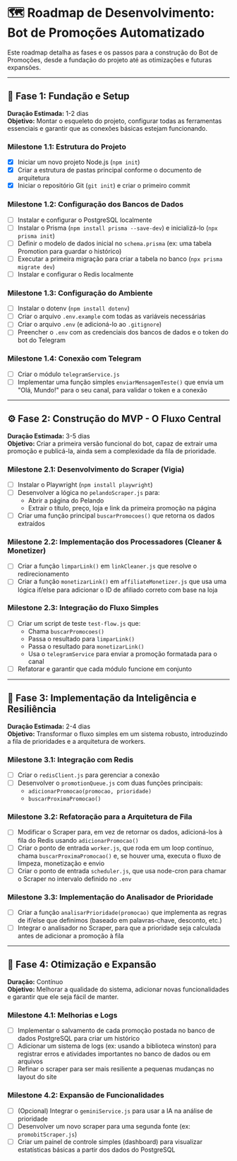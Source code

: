 # 🗺️ Roadmap de Desenvolvimento: Bot de Promoções Automatizado

Este roadmap detalha as fases e os passos para a construção do Bot de Promoções, desde a fundação do projeto até as otimizações e futuras expansões.

---

## 🏁 Fase 1: Fundação e Setup

**Duração Estimada:** 1-2 dias  
**Objetivo:** Montar o esqueleto do projeto, configurar todas as ferramentas essenciais e garantir que as conexões básicas estejam funcionando.

### Milestone 1.1: Estrutura do Projeto

- [x] Iniciar um novo projeto Node.js (`npm init`)
- [x] Criar a estrutura de pastas principal conforme o documento de arquitetura
- [x] Iniciar o repositório Git (`git init`) e criar o primeiro commit

### Milestone 1.2: Configuração dos Bancos de Dados

- [ ] Instalar e configurar o PostgreSQL localmente
- [ ] Instalar o Prisma (`npm install prisma --save-dev`) e inicializá-lo (`npx prisma init`)
- [ ] Definir o modelo de dados inicial no `schema.prisma` (ex: uma tabela Promotion para guardar o histórico)
- [ ] Executar a primeira migração para criar a tabela no banco (`npx prisma migrate dev`)
- [ ] Instalar e configurar o Redis localmente

### Milestone 1.3: Configuração do Ambiente

- [ ] Instalar o dotenv (`npm install dotenv`)
- [ ] Criar o arquivo `.env.example` com todas as variáveis necessárias
- [ ] Criar o arquivo `.env` (e adicioná-lo ao `.gitignore`)
- [ ] Preencher o `.env` com as credenciais dos bancos de dados e o token do bot do Telegram

### Milestone 1.4: Conexão com Telegram

- [ ] Criar o módulo `telegramService.js`
- [ ] Implementar uma função simples `enviarMensagemTeste()` que envia um "Olá, Mundo!" para o seu canal, para validar o token e a conexão

---

## ⚙️ Fase 2: Construção do MVP - O Fluxo Central

**Duração Estimada:** 3-5 dias  
**Objetivo:** Criar a primeira versão funcional do bot, capaz de extrair uma promoção e publicá-la, ainda sem a complexidade da fila de prioridade.

### Milestone 2.1: Desenvolvimento do Scraper (Vigia)

- [ ] Instalar o Playwright (`npm install playwright`)
- [ ] Desenvolver a lógica no `pelandoScraper.js` para:
  - Abrir a página do Pelando
  - Extrair o título, preço, loja e link da primeira promoção na página
- [ ] Criar uma função principal `buscarPromocoes()` que retorna os dados extraídos

### Milestone 2.2: Implementação dos Processadores (Cleaner & Monetizer)

- [ ] Criar a função `limparLink()` em `linkCleaner.js` que resolve o redirecionamento
- [ ] Criar a função `monetizarLink()` em `affiliateMonetizer.js` que usa uma lógica if/else para adicionar o ID de afiliado correto com base na loja

### Milestone 2.3: Integração do Fluxo Simples

- [ ] Criar um script de teste `test-flow.js` que:
  - Chama `buscarPromocoes()`
  - Passa o resultado para `limparLink()`
  - Passa o resultado para `monetizarLink()`
  - Usa o `telegramService` para enviar a promoção formatada para o canal
- [ ] Refatorar e garantir que cada módulo funcione em conjunto

---

## 🧠 Fase 3: Implementação da Inteligência e Resiliência

**Duração Estimada:** 2-4 dias  
**Objetivo:** Transformar o fluxo simples em um sistema robusto, introduzindo a fila de prioridades e a arquitetura de workers.

### Milestone 3.1: Integração com Redis

- [ ] Criar o `redisClient.js` para gerenciar a conexão
- [ ] Desenvolver o `promotionQueue.js` com duas funções principais:
  - `adicionarPromocao(promocao, prioridade)`
  - `buscarProximaPromocao()`

### Milestone 3.2: Refatoração para a Arquitetura de Fila

- [ ] Modificar o Scraper para, em vez de retornar os dados, adicioná-los à fila do Redis usando `adicionarPromocao()`
- [ ] Criar o ponto de entrada `worker.js`, que roda em um loop contínuo, chama `buscarProximaPromocao()` e, se houver uma, executa o fluxo de limpeza, monetização e envio
- [ ] Criar o ponto de entrada `scheduler.js`, que usa node-cron para chamar o Scraper no intervalo definido no `.env`

### Milestone 3.3: Implementação do Analisador de Prioridade

- [ ] Criar a função `analisarPrioridade(promocao)` que implementa as regras de if/else que definimos (baseado em palavras-chave, desconto, etc.)
- [ ] Integrar o analisador no Scraper, para que a prioridade seja calculada antes de adicionar a promoção à fila

---

## 🚀 Fase 4: Otimização e Expansão

**Duração:** Contínuo  
**Objetivo:** Melhorar a qualidade do sistema, adicionar novas funcionalidades e garantir que ele seja fácil de manter.

### Milestone 4.1: Melhorias e Logs

- [ ] Implementar o salvamento de cada promoção postada no banco de dados PostgreSQL para criar um histórico
- [ ] Adicionar um sistema de logs (ex: usando a biblioteca winston) para registrar erros e atividades importantes no banco de dados ou em arquivos
- [ ] Refinar o scraper para ser mais resiliente a pequenas mudanças no layout do site

### Milestone 4.2: Expansão de Funcionalidades

- [ ] (Opcional) Integrar o `geminiService.js` para usar a IA na análise de prioridade
- [ ] Desenvolver um novo scraper para uma segunda fonte (ex: `promobitScraper.js`)
- [ ] Criar um painel de controle simples (dashboard) para visualizar estatísticas básicas a partir dos dados do PostgreSQL
